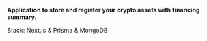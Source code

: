 **Application to store and register your crypto assets with financing summary.**

Stack: Next.js & Prisma & MongoDB
